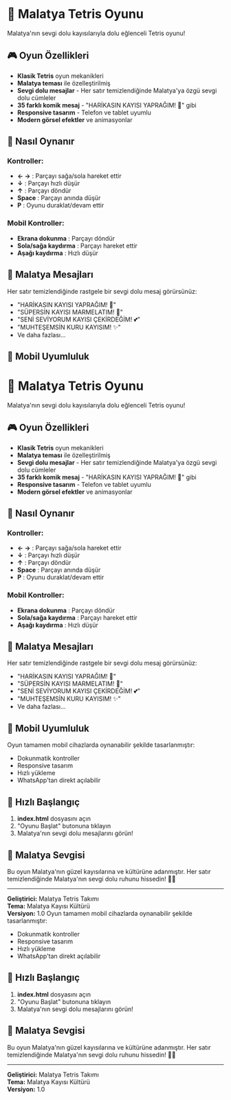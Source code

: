 # 🍑 Malatya Tetris Oyunu

Malatya'nın sevgi dolu kayısılarıyla dolu eğlenceli Tetris oyunu!

## 🎮 Oyun Özellikleri

- **Klasik Tetris** oyun mekanikleri
- **Malatya teması** ile özelleştirilmiş
- **Sevgi dolu mesajlar** - Her satır temizlendiğinde Malatya'ya özgü sevgi dolu cümleler
- **35 farklı komik mesaj** - "HARİKASIN KAYISI YAPRAĞIM! 🍑" gibi
- **Responsive tasarım** - Telefon ve tablet uyumlu
- **Modern görsel efektler** ve animasyonlar

## 🎯 Nasıl Oynanır

### Kontroller:
- **← →** : Parçayı sağa/sola hareket ettir
- **↓** : Parçayı hızlı düşür
- **↑** : Parçayı döndür
- **Space** : Parçayı anında düşür
- **P** : Oyunu duraklat/devam ettir

### Mobil Kontroller:
- **Ekrana dokunma** : Parçayı döndür
- **Sola/sağa kaydırma** : Parçayı hareket ettir
- **Aşağı kaydırma** : Hızlı düşür

## 🍑 Malatya Mesajları

Her satır temizlendiğinde rastgele bir sevgi dolu mesaj görürsünüz:
- "HARİKASIN KAYISI YAPRAĞIM! 🍑"
- "SÜPERSİN KAYISI MARMELATIM! 🍯"
- "SENİ SEVİYORUM KAYISI ÇEKİRDEĞİM! 💕"
- "MUHTEŞEMSİN KURU KAYISIM! ✨"
- Ve daha fazlası...

## 📱 Mobil Uyumluluk
# 🍑 Malatya Tetris Oyunu

Malatya'nın sevgi dolu kayısılarıyla dolu eğlenceli Tetris oyunu!

## 🎮 Oyun Özellikleri

- **Klasik Tetris** oyun mekanikleri
- **Malatya teması** ile özelleştirilmiş
- **Sevgi dolu mesajlar** - Her satır temizlendiğinde Malatya'ya özgü sevgi dolu cümleler
- **35 farklı komik mesaj** - "HARİKASIN KAYISI YAPRAĞIM! 🍑" gibi
- **Responsive tasarım** - Telefon ve tablet uyumlu
- **Modern görsel efektler** ve animasyonlar

## 🎯 Nasıl Oynanır

### Kontroller:
- **← →** : Parçayı sağa/sola hareket ettir
- **↓** : Parçayı hızlı düşür
- **↑** : Parçayı döndür
- **Space** : Parçayı anında düşür
- **P** : Oyunu duraklat/devam ettir

### Mobil Kontroller:
- **Ekrana dokunma** : Parçayı döndür
- **Sola/sağa kaydırma** : Parçayı hareket ettir
- **Aşağı kaydırma** : Hızlı düşür

## 🍑 Malatya Mesajları

Her satır temizlendiğinde rastgele bir sevgi dolu mesaj görürsünüz:
- "HARİKASIN KAYISI YAPRAĞIM! 🍑"
- "SÜPERSİN KAYISI MARMELATIM! 🍯"
- "SENİ SEVİYORUM KAYISI ÇEKİRDEĞİM! 💕"
- "MUHTEŞEMSİN KURU KAYISIM! ✨"
- Ve daha fazlası...

## 📱 Mobil Uyumluluk

Oyun tamamen mobil cihazlarda oynanabilir şekilde tasarlanmıştır:
- Dokunmatik kontroller
- Responsive tasarım
- Hızlı yükleme
- WhatsApp'tan direkt açılabilir

## 🚀 Hızlı Başlangıç

1. **index.html** dosyasını açın
2. "Oyunu Başlat" butonuna tıklayın
3. Malatya'nın sevgi dolu mesajlarını görün!

## 💝 Malatya Sevgisi

Bu oyun Malatya'nın güzel kayısılarına ve kültürüne adanmıştır. Her satır temizlendiğinde Malatya'nın sevgi dolu ruhunu hissedin! 🍑💕

---

**Geliştirici:** Malatya Tetris Takımı  
**Tema:** Malatya Kayısı Kültürü  
**Versiyon:** 1.0 
Oyun tamamen mobil cihazlarda oynanabilir şekilde tasarlanmıştır:
- Dokunmatik kontroller
- Responsive tasarım
- Hızlı yükleme
- WhatsApp'tan direkt açılabilir

## 🚀 Hızlı Başlangıç

1. **index.html** dosyasını açın
2. "Oyunu Başlat" butonuna tıklayın
3. Malatya'nın sevgi dolu mesajlarını görün!

## 💝 Malatya Sevgisi

Bu oyun Malatya'nın güzel kayısılarına ve kültürüne adanmıştır. Her satır temizlendiğinde Malatya'nın sevgi dolu ruhunu hissedin! 🍑💕

---

**Geliştirici:** Malatya Tetris Takımı  
**Tema:** Malatya Kayısı Kültürü  
**Versiyon:** 1.0 
